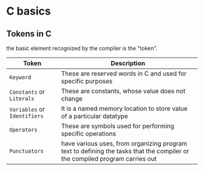 # C basics

## Tokens in C

the basic element recognized by the compiler is the "token".

| Token | Description |
| - | - |
| `Keyword` | These are reserved words in C and used for specific purposes |
| `Constants` or `Literals` | These are constants, whose value does not change |
| `Variables` or `Identifiers` | It is a named memory location to store value of a particular datatype |
| `Operators` | These are symbols used for performing specific operations |
| `Punctuators` | have various uses, from organizing program text to defining the tasks that the compiler or the compiled program carries out |
